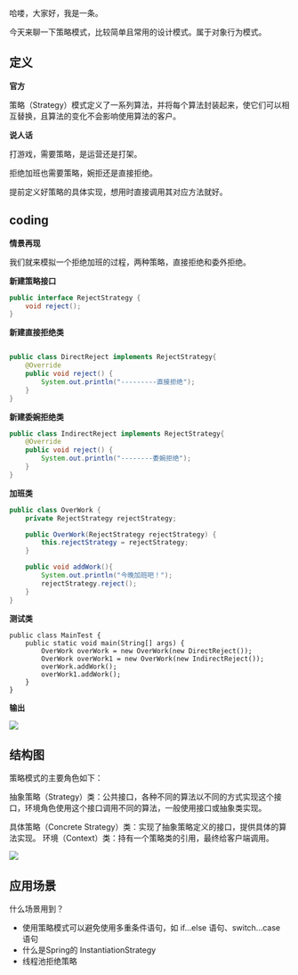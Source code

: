 哈喽，大家好，我是一条。

今天来聊一下策略模式，比较简单且常用的设计模式。属于对象行为模式。

## 定义

**官方**

策略（Strategy）模式定义了一系列算法，并将每个算法封装起来，使它们可以相互替换，且算法的变化不会影响使用算法的客户。

**说人话**

打游戏，需要策略，是运营还是打架。

拒绝加班也需要策略，婉拒还是直接拒绝。

提前定义好策略的具体实现，想用时直接调用其对应方法就好。

## coding

**情景再现**

我们就来模拟一个拒绝加班的过程，两种策略，直接拒绝和委外拒绝。

**新建策略接口**

```java
public interface RejectStrategy {
    void reject();
}
```

**新建直接拒绝类**

```java

public class DirectReject implements RejectStrategy{
    @Override
    public void reject() {
        System.out.println("---------直接拒绝");
    }
}
```

**新建委婉拒绝类**

```java
public class IndirectReject implements RejectStrategy{
    @Override
    public void reject() {
        System.out.println("--------委婉拒绝");
    }
}
```

**加班类**

```java
public class OverWork {
    private RejectStrategy rejectStrategy;

    public OverWork(RejectStrategy rejectStrategy) {
        this.rejectStrategy = rejectStrategy;
    }

    public void addWork(){
        System.out.println("今晚加班吧！");
        rejectStrategy.reject();
    }
}
```

**测试类**

```jade
public class MainTest {
    public static void main(String[] args) {
        OverWork overWork = new OverWork(new DirectReject());
        OverWork overWork1 = new OverWork(new IndirectReject());
        overWork.addWork();
        overWork1.addWork();
    }
}
```

**输出**

![](https://yitiaoit.oss-cn-beijing.aliyuncs.com/img/image-20220613144814674.png)

## 结构图

策略模式的主要角色如下：

抽象策略（Strategy）类：公共接口，各种不同的算法以不同的方式实现这个接口，环境角色使用这个接口调用不同的算法，一般使用接口或抽象类实现。

具体策略（Concrete Strategy）类：实现了抽象策略定义的接口，提供具体的算法实现。
环境（Context）类：持有一个策略类的引用，最终给客户端调用。

![](https://yitiaoit.oss-cn-beijing.aliyuncs.com/img/image-20220613145427877.png)

## 应用场景

什么场景用到？

- 使用策略模式可以避免使用多重条件语句，如 if...else 语句、switch...case 语句
- 什么是Spring的 InstantiationStrategy
- 线程池拒绝策略
  